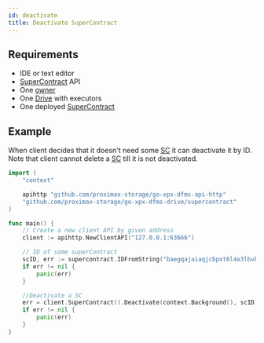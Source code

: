 ```yaml
---
id: deactivate
title: Deactivate SuperContract
---
```


## Requirements

- IDE or text editor
- [SuperContract](../../built_in_features/supercontract/overview.md) API
- One [owner](../../roles/owner.md)
- One [Drive](../../built_in_features/drive/overview.md) with executors
- One deployed [SuperContract](../../built_in_features/supercontract/overview.md)

## Example

When client decides that it doesn't need some [SC](../../built_in_features/supercontract/overview.md) it can deactivate it by ID. Note that client cannot delete a [SC](../../built_in_features/supercontract/overview.md) till it is not deactivated.

```go
import (
    "context"

    apihttp "github.com/proximax-storage/go-xpx-dfms-api-http"
    "github.com/proximax-storage/go-xpx-dfms-drive/supercontract"
)

func main() {
    // Create a new client API by given address
    client := apihttp.NewClientAPI("127.0.0.1:63666")

    // ID of some superContract
    scID, err := supercontract.IDFromString("baegqajaiaqjcbpxt6l4e3lbvkityq5q673j4v4tcyst34xzxtfkot65a5nmjbjem")
    if err != nil {
        panic(err)
    }

    //Deactivate a SC
    err = client.SuperContract().Deactivate(context.Background(), scID)
    if err != nil {
        panic(err)
    }
}
```
